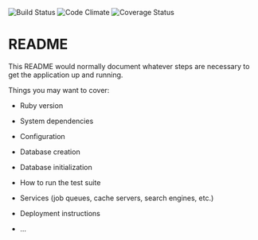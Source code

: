 ![Build Status](https://codeship.com/projects/5f17c330-578d-0135-6f2c-3e9c72e1d412/status?branch=master)
![Code Climate](https://codeclimate.com/github/Geoooorge/crypto_price_pro.png)
![Coverage Status](https://coveralls.io/repos/Geoooorge/crypto_price_pro/badge.svg)

# README

This README would normally document whatever steps are necessary to get the application up and running.

Things you may want to cover:

* Ruby version
* System dependencies

* Configuration

* Database creation

* Database initialization

* How to run the test suite

* Services (job queues, cache servers, search engines, etc.)

* Deployment instructions

* ...
